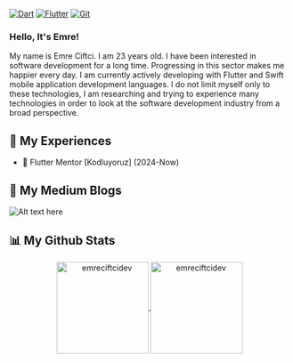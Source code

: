 <p>
<a href="https://github.com/search?q=user%3ADenverCoder1+language%3Adart"><img alt="Dart" src="https://img.shields.io/badge/Dart-15A6C4.svg?logo=dart&logoColor=white"></a>
<a href="#"><img alt="Flutter" src="https://img.shields.io/badge/Flutter-02569B.svg?logo=flutter&logoColor=white"></a>
<a href="#"><img alt="Git" src="https://img.shields.io/badge/Git-F05033.svg?logo=git&logoColor=white"></a>

</p> 


<h3>Hello, It's Emre!</h3> 

My name is Emre Ciftci. I am 23 years old. I have been interested in software development for a long time. Progressing in this sector makes me happier every day. I am currently actively developing with Flutter and Swift mobile application development languages. I do not limit myself only to these technologies, I am researching and trying to experience many technologies in order to look at the software development industry from a broad perspective.

## 💼 My Experiences

- 🩵 Flutter Mentor [Kodluyoruz] (2024-Now)

## 📝 My Medium Blogs

![Alt text here](https://nodejs-medium-fetcher.vercel.app/?username=emreciftcidev&limit=3&responseType=svg)

## 📊 My Github Stats

<p align="center">
<a href="https://github.com/emreciftcidev">
  <img height="165em" align="center" src="https://github-readme-stats.vercel.app/api?username=emreciftcidev&show_icons=true&locale=en&theme=algolia&include_all_commits=true&count_private=true" alt="emreciftcidev"/>
  <img height="165em" align="center" src="https://github-readme-stats.vercel.app/api/top-langs?username=emreciftcidev&show_icons=true&locale=en&layout=compact&langs_count=8&theme=algolia" alt="emreciftcidev"/>
</a>
</p>
